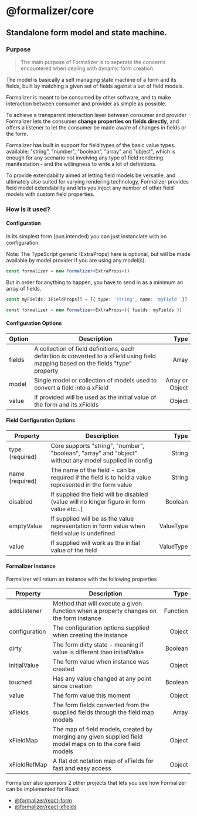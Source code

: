 # @formalizer/core

## Standalone form model and state machine.

### Purpose

> The main purpose of Formalizer is to seperate the concerns encountered when dealing with dynamic form creation.

The model is basically a self managing state machine of a form and its fields, built by matching a given set of fields against a set of field models.

Formalizer is meant to be consumed by other software, and to make interaction between consumer and provider as simple as possible.

To achieve a transparent interaction layer between consumer and provider Formalizer lets the consumer **change properties on fields directly**, and offers a listener to let the consumer be made aware of changes in fields or the form.

Formalizer has built in support for field types of the basic value types available: "string", "number", "boolean", "array" and "object", which is enough for any scenario not involving any type of field rendering manifestation - and the willingness to write a lot of definitions.

To provide extendability aimed at letting field models be versatile, and ultimately also suited for varying rendering technology, Formalizer provides field model extendability and lets you inject any number of other field models with custom field properties.

### How is it used?

#### Configuration

In its simplest form (pun intended) you can just instanciate with no configuration.

Note: The TypeScript generic (ExtraProps) here is optional, but will be made available by model provider if you are using any model(s).

```typescript
const formalizer = new Formalizer<ExtraProps>()
```

But in order for anything to happen, you have to send in as a minimum an array of fields.

```typescript
const myFields: IFieldProps[] = [{ type: 'string', name: 'myField' }]

const formalizer = new Formalizer<ExtraProps>({ fields: myFields })
```

#### Configuration Options

| Option | Description                                                                                                                         |            Type |
| ------ | ----------------------------------------------------------------------------------------------------------------------------------- | --------------: |
| fields | A collection of field definitions, each definition is converted to a xField using field mapping based on the fields "type" property |           Array |
| model  | Single model or collection of models used to convert a field into a xField                                                          | Array or Object |
| value  | If provided will be used as the initial value of the form and its xFields                                                           |          Object |

#### Field Configuration Options

| Property        | Description                                                                                            |      Type |
| --------------- | ------------------------------------------------------------------------------------------------------ | --------: |
| type (required) | Core supports "string", "number", "boolean", "array" and "object" without any model supplied in config |    String |
| name (required) | The name of the field - can be required if the field is to hold a value represented in the form value  |    String |
| disabled        | If supplied the field will be disabled (value will no longer figure in form value etc...)              |   Boolean |
| emptyValue      | If supplied will be as the value representation in form value when field value is undefined            | ValueType |
| value           | If supplied will work as the initial value of the field                                                | ValueType |

#### Formalizer Instance

Formalizer will return an instance with the following properties

| Property      | Description                                                                                                 |     Type |
| ------------- | ----------------------------------------------------------------------------------------------------------- | -------: |
| addListener   | Method that will execute a given function when a property changes on the form instance                      | Function |
| configuration | The configuration options supplied when creating the instance                                               |   Object |
| dirty         | The form dirty state - meaning if value is different than initialValue                                      |  Boolean |
| initialValue  | The form value when instance was created                                                                    |   Object |
| touched       | Has any value changed at any point since creation                                                           |  Boolean |
| value         | The form value this moment                                                                                  |   Object |
| xFields       | The form fields converted from the supplied fields through the field map models                             |    Array |
| xFieldMap     | The map of field models, created by merging any given supplied field model maps on to the core field models |   Object |
| xFieldRefMap  | A flat dot notation map of xFields for fast and easy access                                                 |   Object |

Formalizer also sponsors 2 other projects that lets you see how Formalizer can be implemented for React

- [@formalizer/react-form](https://github.com/IgorSzyporyn/formalizer-react-form)
- [@formalizer/react-xfields](https://github.com/IgorSzyporyn/formalizer-react-xfields)
